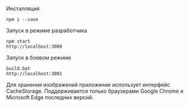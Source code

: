 Инсталляция

    npm i --save

Запуск в режиме разработчика

    npm start
    http://localhost:3000

Запуск в боевом режиме

    build.bat
    http://localhost:3001

Для хранения изображений приложение использует интерфейс CacheStorage. Поддерживается только браузерами Google Chrome и Microsoft Edge последних версий.